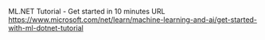 ML.NET Tutorial - Get started in 10 minutes
URL
https://www.microsoft.com/net/learn/machine-learning-and-ai/get-started-with-ml-dotnet-tutorial